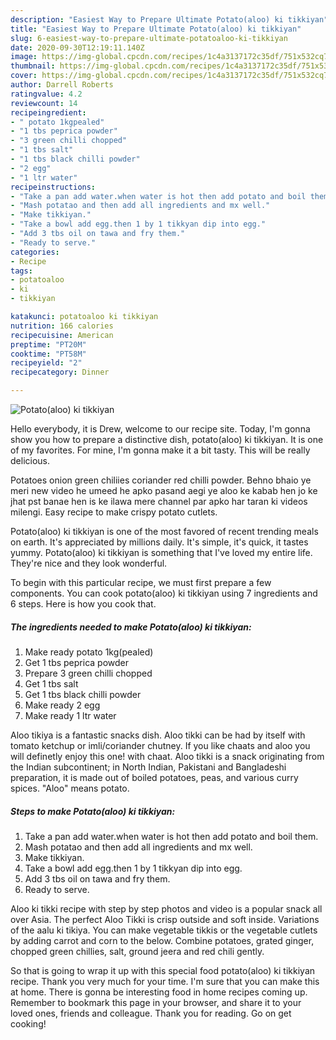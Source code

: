 ```yaml
---
description: "Easiest Way to Prepare Ultimate Potato(aloo) ki tikkiyan"
title: "Easiest Way to Prepare Ultimate Potato(aloo) ki tikkiyan"
slug: 6-easiest-way-to-prepare-ultimate-potatoaloo-ki-tikkiyan
date: 2020-09-30T12:19:11.140Z
image: https://img-global.cpcdn.com/recipes/1c4a3137172c35df/751x532cq70/potatoaloo-ki-tikkiyan-recipe-main-photo.jpg
thumbnail: https://img-global.cpcdn.com/recipes/1c4a3137172c35df/751x532cq70/potatoaloo-ki-tikkiyan-recipe-main-photo.jpg
cover: https://img-global.cpcdn.com/recipes/1c4a3137172c35df/751x532cq70/potatoaloo-ki-tikkiyan-recipe-main-photo.jpg
author: Darrell Roberts
ratingvalue: 4.2
reviewcount: 14
recipeingredient:
- " potato 1kgpealed"
- "1 tbs peprica powder"
- "3 green chilli chopped"
- "1 tbs salt"
- "1 tbs black chilli powder"
- "2 egg"
- "1 ltr water"
recipeinstructions:
- "Take a pan add water.when water is hot then add potato and boil them."
- "Mash potatao and then add all ingredients and mx well."
- "Make tikkiyan."
- "Take a bowl add egg.then 1 by 1 tikkyan dip into egg."
- "Add 3 tbs oil on tawa and fry them."
- "Ready to serve."
categories:
- Recipe
tags:
- potatoaloo
- ki
- tikkiyan

katakunci: potatoaloo ki tikkiyan 
nutrition: 166 calories
recipecuisine: American
preptime: "PT20M"
cooktime: "PT58M"
recipeyield: "2"
recipecategory: Dinner

---
```



![Potato(aloo) ki tikkiyan](https://img-global.cpcdn.com/recipes/1c4a3137172c35df/751x532cq70/potatoaloo-ki-tikkiyan-recipe-main-photo.jpg)

Hello everybody, it is Drew, welcome to our recipe site. Today, I'm gonna show you how to prepare a distinctive dish, potato(aloo) ki tikkiyan. It is one of my favorites. For mine, I'm gonna make it a bit tasty. This will be really delicious.

Potatoes onion green chiliies coriander red chilli powder. Behno bhaio ye meri new video he umeed he apko pasand aegi ye aloo ke kabab hen jo ke jhat pst banae hen is ke ilawa mere channel par apko har taran ki videos milengi. Easy recipe to make crispy potato cutlets.

Potato(aloo) ki tikkiyan is one of the most favored of recent trending meals on earth. It's appreciated by millions daily. It's simple, it's quick, it tastes yummy. Potato(aloo) ki tikkiyan is something that I've loved my entire life. They're nice and they look wonderful.


To begin with this particular recipe, we must first prepare a few components. You can cook potato(aloo) ki tikkiyan using 7 ingredients and 6 steps. Here is how you cook that.

<!--inarticleads1-->

##### The ingredients needed to make Potato(aloo) ki tikkiyan:

1. Make ready  potato 1kg(pealed)
1. Get 1 tbs peprica powder
1. Prepare 3 green chilli chopped
1. Get 1 tbs salt
1. Get 1 tbs black chilli powder
1. Make ready 2 egg
1. Make ready 1 ltr water


Aloo tikiya is a fantastic snacks dish. Aloo tikki can be had by itself with tomato ketchup or imli/coriander chutney. If you like chaats and aloo you will definetly enjoy this one! with chaat. Aloo tikki is a snack originating from the Indian subcontinent; in North Indian, Pakistani and Bangladeshi preparation, it is made out of boiled potatoes, peas, and various curry spices. &#34;Aloo&#34; means potato. 

<!--inarticleads2-->

##### Steps to make Potato(aloo) ki tikkiyan:

1. Take a pan add water.when water is hot then add potato and boil them.
1. Mash potatao and then add all ingredients and mx well.
1. Make tikkiyan.
1. Take a bowl add egg.then 1 by 1 tikkyan dip into egg.
1. Add 3 tbs oil on tawa and fry them.
1. Ready to serve.


Aloo ki tikki recipe with step by step photos and video is a popular snack all over Asia. The perfect Aloo Tikki is crisp outside and soft inside. Variations of the aalu ki tikiya. You can make vegetable tikkis or the vegetable cutlets by adding carrot and corn to the below. Combine potatoes, grated ginger, chopped green chillies, salt, ground jeera and red chili gently. 

So that is going to wrap it up with this special food potato(aloo) ki tikkiyan recipe. Thank you very much for your time. I'm sure that you can make this at home. There is gonna be interesting food in home recipes coming up. Remember to bookmark this page in your browser, and share it to your loved ones, friends and colleague. Thank you for reading. Go on get cooking!
